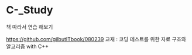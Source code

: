 # C-_Study
책 따라서 연습 해보기

https://github.com/gilbutITbook/080239
교재 : 코딩 테스트를 위한 자료 구조와 알고리즘 with C++
